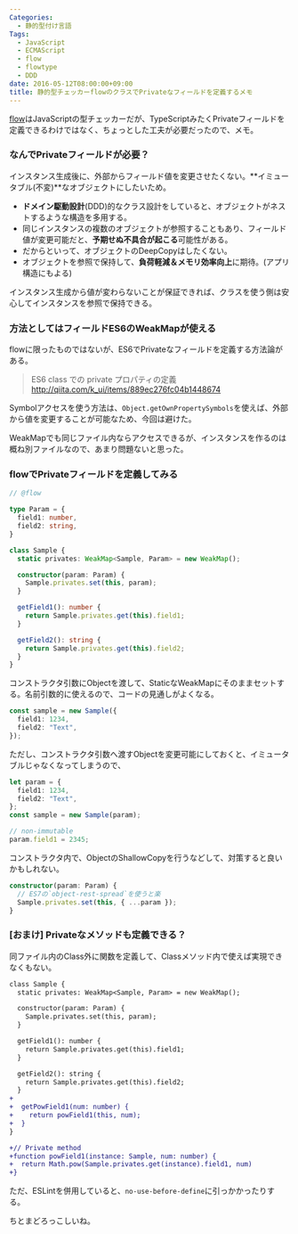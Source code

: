 ```yaml
---
Categories:
  - 静的型付け言語
Tags:
  - JavaScript
  - ECMAScript
  - flow
  - flowtype
  - DDD
date: 2016-05-12T08:00:00+09:00
title: 静的型チェッカーflowのクラスでPrivateなフィールドを定義するメモ
---
```


[flow](http://flowtype.org/)はJavaScriptの型チェッカーだが、TypeScriptみたくPrivateフィールドを定義できるわけではなく、ちょっとした工夫が必要だったので、メモ。


### なんでPrivateフィールドが必要？

インスタンス生成後に、外部からフィールド値を変更させたくない。**イミュータブル(不変)**なオブジェクトにしたいため。

* **ドメイン駆動設計**(DDD)的なクラス設計をしていると、オブジェクトがネストするような構造を多用する。
* 同じインスタンスの複数のオブジェクトが参照することもあり、フィールド値が変更可能だと、**予期せぬ不具合が起こる**可能性がある。
* だからといって、オブジェクトのDeepCopyはしたくない。
* オブジェクトを参照で保持して、**負荷軽減＆メモリ効率向上**に期待。(アプリ構造にもよる)

インスタンス生成から値が変わらないことが保証できれば、クラスを使う側は安心してインスタンスを参照で保持できる。


### 方法としてはフィールドES6のWeakMapが使える

flowに限ったものではないが、ES6でPrivateなフィールドを定義する方法論がある。

> ES6 class での private プロパティの定義  
> http://qiita.com/k_ui/items/889ec276fc04b1448674

Symbolアクセスを使う方法は、`Object.getOwnPropertySymbols`を使えば、外部から値を変更することが可能なため、今回は避けた。

WeakMapでも同じファイル内ならアクセスできるが、インスタンスを作るのは概ね別ファイルなので、あまり問題ないと思った。

### flowでPrivateフィールドを定義してみる

```typescript
// @flow

type Param = {
  field1: number,
  field2: string,
}

class Sample {
  static privates: WeakMap<Sample, Param> = new WeakMap();

  constructor(param: Param) {
    Sample.privates.set(this, param);
  }

  getField1(): number {
    return Sample.privates.get(this).field1;
  }

  getField2(): string {
    return Sample.privates.get(this).field2;
  }
}
```

コンストラクタ引数にObjectを渡して、StaticなWeakMapにそのままセットする。名前引数的に使えるので、コードの見通しがよくなる。

```typescript
const sample = new Sample({
  field1: 1234,
  field2: "Text",
});
```

ただし、コンストラクタ引数へ渡すObjectを変更可能にしておくと、イミュータブルじゃなくなってしまうので、

```typescript
let param = {
  field1: 1234,
  field2: "Text",
};
const sample = new Sample(param);

// non-immutable
param.field1 = 2345;

```

コンストラクタ内で、ObjectのShallowCopyを行うなどして、対策すると良いかもしれない。

```typescript
constructor(param: Param) {
  // ES7の`object-rest-spread`を使うと楽
  Sample.privates.set(this, { ...param });
}
```


### [おまけ] Privateなメソッドも定義できる？

同ファイル内のClass外に関数を定義して、Classメソッド内で使えば実現できなくもない。

```diff
class Sample {
  static privates: WeakMap<Sample, Param> = new WeakMap();

  constructor(param: Param) {
    Sample.privates.set(this, param);
  }

  getField1(): number {
    return Sample.privates.get(this).field1;
  }

  getField2(): string {
    return Sample.privates.get(this).field2;
  }
+
+  getPowField1(num: number) {
+    return powField1(this, num);
+  }
}

+// Private method
+function powField1(instance: Sample, num: number) {
+  return Math.pow(Sample.privates.get(instance).field1, num)
+}
```

ただ、ESLintを併用していると、`no-use-before-define`に引っかかったりする。

ちとまどろっこしいね。
